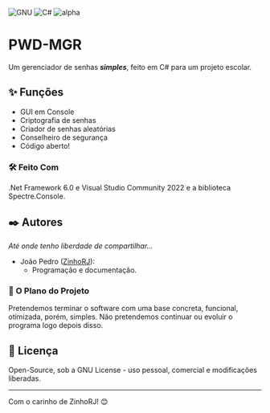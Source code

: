 ![GNU](https://img.shields.io/badge/licen%C3%A7a-GNU%20v3.0-green) ![C#](https://img.shields.io/badge/linguagem-C%23-blue) ![alpha](https://img.shields.io/badge/vers%C3%A3o-alpha-9cf)
# **PWD-MGR**
Um gerenciador de senhas _**simples**_, feito em C# para um projeto escolar.

## ✨ Funções
* GUI em Console
* Criptografia de senhas
* Criador de senhas aleatórias
* Conselheiro de segurança
* Código aberto!

### 🛠️ Feito Com
.Net Framework 6.0 e Visual Studio Community 2022 e a biblioteca Spectre.Console.

## ✒️ Autores
_Até onde tenho liberdade de compartilhar..._
* João Pedro ([ZinhoRJ](https://github.com/ZinhoRJ)):
     - Programação e documentação.

### 🔩 O Plano do Projeto
Pretendemos terminar o software com uma base concreta, funcional, otimizada, porém, simples.
Não pretendemos continuar ou evoluir o programa logo depois disso.

## 📄 Licença
Open-Source, sob a GNU License - uso pessoal, comercial e modificações liberadas.

---
Com o carinho de ZinhoRJ! 😊
